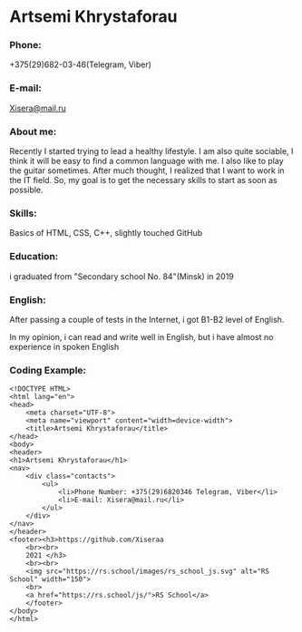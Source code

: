 # Artsemi Khrystaforau

### Phone:
+375(29)682-03-46(Telegram, Viber)

### E-mail:
Xisera@mail.ru 

### About me:
Recently I started trying to lead a healthy lifestyle. I am also quite sociable, I think it will be easy to find a common language with me. I also like to play the guitar sometimes. After much thought, I realized that I want to work in the IT field. So, my goal is to get the necessary skills to start as soon as possible.

### Skills:
Basics of HTML, CSS, C++, slightly touched GitHub

### Education:
i graduated from "Secondary school No. 84"(Minsk) in 2019 

### English:
After passing a couple of tests in the Internet, i got B1-B2 level of English.

In my opinion, i can read and write well in English, but i have almost no experience in spoken English

### Coding Example:
```
<!DOCTYPE HTML>
<html lang="en">
<head>
    <meta charset="UTF-8">
    <meta name="viewport" content="width=device-width">
    <title>Artsemi Khrystaforau</title>
</head>
<body>
<header>
<h1>Artsemi Khrystaforau</h1>
<nav>
    <div class="contacts">
        <ul>
            <li>Phone Number: +375(29)6820346 Telegram, Viber</li>
            <li>E-mail: Xisera@mail.ru</li>
        </ul>
    </div>
</nav>
</header>
<footer><h3>https://github.com/Xiseraa 
    <br><br>
    2021 </h3>
    <br><br>
    <img src="https://rs.school/images/rs_school_js.svg" alt="RS School" width="150">
    <br>
    <a href="https://rs.school/js/">RS School</a>
    </footer>
</body>
</html>
```